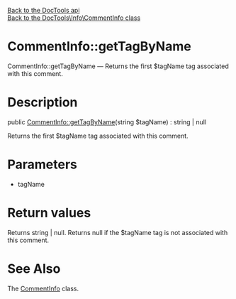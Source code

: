 [Back to the DocTools api](https://github.com/lingtalfi/DocTools/blob/master/doc/api/DocTools.md)<br>
[Back to the DocTools\Info\CommentInfo class](https://github.com/lingtalfi/DocTools/blob/master/doc/api/DocTools/Info/CommentInfo.md)


CommentInfo::getTagByName
================



CommentInfo::getTagByName — Returns the first $tagName tag associated with this comment.




Description
================


public [CommentInfo::getTagByName](https://github.com/lingtalfi/DocTools/blob/master/doc/api/DocTools/Info/CommentInfo/getTagByName.md)(string $tagName) : string | null




Returns the first $tagName tag associated with this comment.




Parameters
================


- tagName

    


Return values
================

Returns string | null.
Returns null if the $tagName tag is not associated with this comment.






See Also
================

The [CommentInfo](https://github.com/lingtalfi/DocTools/blob/master/doc/api/DocTools/Info/CommentInfo.md) class.
